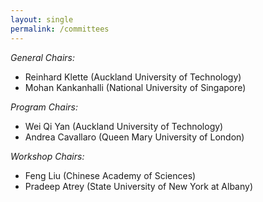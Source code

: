 ```yaml
---
layout: single
permalink: /committees
---
```

*General Chairs:*
- Reinhard Klette (Auckland University of Technology)
- Mohan Kankanhalli (National University of Singapore)

*Program Chairs:*
- Wei Qi Yan (Auckland University of Technology)
- Andrea Cavallaro (Queen Mary University of London)

*Workshop Chairs:*
- Feng Liu (Chinese Academy of Sciences)
- Pradeep Atrey (State University of New York at Albany)